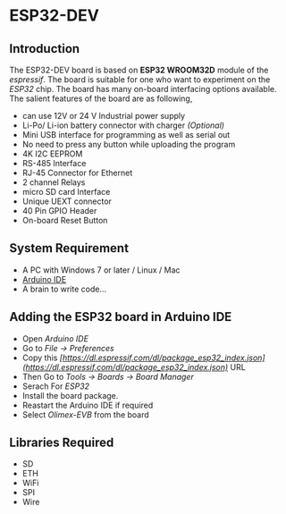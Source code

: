 # ESP32-DEV

## Introduction

The ESP32-DEV board is based on **ESP32 WROOM32D** module of the _espressif_. The board is suitable for one who want to experiment on the _ESP32_ chip. The board has many on-board interfacing options available. The salient features of the board are as following,

* can use 12V or 24 V Industrial power supply 
* Li-Po/ Li-ion battery connector with charger _(Optional)_
* Mini USB interface for programming as well as serial out
* No need to press any button while uploading the program
* 4K I2C EEPROM
* RS-485 Interface
* RJ-45 Connector for Ethernet
* 2 channel Relays
* micro SD card Interface
* Unique UEXT connector
* 40 Pin GPIO Header
* On-board Reset Button
 
## System Requirement
* A PC with Windows 7 or later / Linux / Mac
* [Arduino IDE](https://www.arduino.cc/en/software)
* A brain to write code...

## Adding the ESP32 board in Arduino IDE

* Open _Arduino IDE_
* Go to _File -> Preferences_
* Copy this _[https://dl.espressif.com/dl/package_esp32_index.json](https://dl.espressif.com/dl/package_esp32_index.json)_ URL
* Then Go to _Tools -> Boards -> Board Manager_
* Serach For _ESP32_
* Install the board package.
* Reastart the Arduino IDE if required
* Select _Olimex-EVB_ from the board

## Libraries Required

* SD
* ETH
* WiFi
* SPI
* Wire
